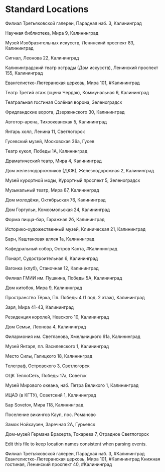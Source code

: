 # Standard Locations

Филиал Третьяковской галереи, Парадная наб. 3, Калининград

Научная библиотека, Мира 9, Калининград

Музей Изобразительных искусств, Ленинский проспект 83, Калининград

Сигнал, Леонова 22, Калининград

Калининградский театр эстрады (Дом искусств), Ленинский проспект 155, Калининград

Евангелистко-Лютеранская церковь, Мира 101, #Калининград

Театр Третий этаж (сцена Чердак), Коммунальная 6, Калининград

Театральная гостиная Солёная ворона, Зеленоградск

Фридландские ворота, Дзержинского 30, Калининград

Автотор-арена, Тихоокеанская 5, Калининград

Янтарь холл, Ленина 11, Светлогорск

Гусевский музей, Московская 36а, Гусев

Театр кукол, Победы 1А, Калининград

Драматический театр, Мира 4, Калининград

Дом железнодорожников (ДКЖ), Железнодорожная 2, Калининград

Музей курортной моды, Курортный проспект 5, Зеленоградск

Музыкальный театр, Мира 87, Калининград

Дом молодёжи, Октябрьская 76, Калининград

Дом Горгульи, Комсомольская 24, Калининград

Форма пицца-бар, Гаражная 2б, Калининград

Историко-художественный музей, Клиническая 21, Калининград

Барн, Каштановая аллея 1а, Калининград

Кафедральный собор, Остров Канта, #Калининград

Понарт, Судостроительная 6, Калининград

Вагонка (клуб), Станочная 12, Калининград

Филиал ГМИИ им. Пушкина, Победы 5А, Калининград

Дом китобоя, Мира 9, Калининград 

Пространство Тёрка, Пл. Победы 4 (1 под. 2 этаж), Калининград

Заря, Мира 41-43, Калининград

Резиденция королей, Невского 10, Калининград

Дом Семьи, Леонова 4, Калининград

Филармония им. Светланова, Хмельницкого 61а, Калининград

Музей Янтаря, пл. Василевского 1, Калининград

Место Силы, Галицкого 18, Калининград

Телеграф, Островского 3, Светлогорск

ОЦК ТеплоСеть, Победы 17а, Советск

Музей Мирового океана, наб. Петра Великого 1, Калининград

ИЦАЭ (в КГТУ), Советский 1, Калининград

Бар Sovetov, Мира 118, Калининград

Поселение викингов Кауп, пос. Романово

Замок Нойхаузен, Заречная 2А, Гурьевск

Дом-музей Германа Брахерта, Токарева 7, Отрадное Светлогорск

Edit this file to keep location names consistent when parsing events.

Филиал Третьяковской галереи, Парадная наб. 3, #Калининград
Евангелистко-Лютеранская церковь, Мира 101, #Калининград
Книжная гостиная, Ленинский проспект 40, #Калининград
